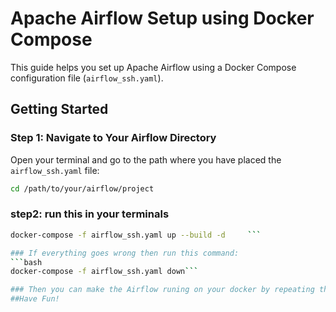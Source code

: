 # Apache Airflow Setup using Docker Compose

This guide helps you set up Apache Airflow using a Docker Compose configuration file (`airflow_ssh.yaml`).

## Getting Started

### Step 1: Navigate to Your Airflow Directory

Open your terminal and go to the path where you have placed the `airflow_ssh.yaml` file:

```bash
cd /path/to/your/airflow/project
```

### step2: run this in your terminals
```bash
docker-compose -f airflow_ssh.yaml up --build -d     ‍‍‍```

### If everything goes wrong then run this command:
```bash
docker-compose -f airflow_ssh.yaml down```

### Then you can make the Airflow runing on your docker by repeating the step 1:
##Have Fun!
